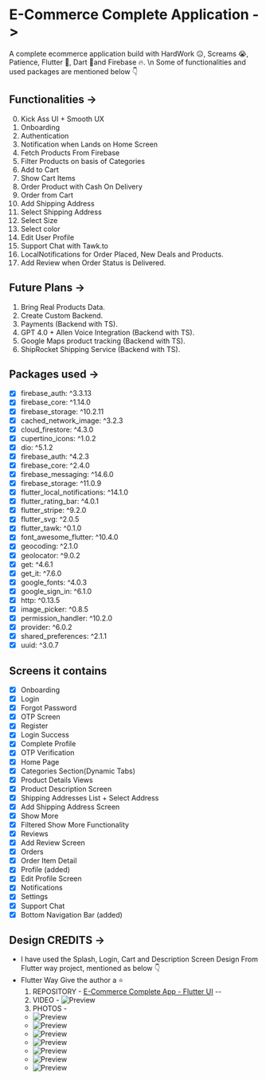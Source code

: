 
# E-Commerce Complete Application ->

A complete ecommerce application build with HardWork 😐, Screams 😭, Patience, Flutter 🤘, Dart 📝and Firebase 🔥.
\n Some of functionalities and used packages are mentioned below 👇

## Functionalities ->

0. Kick Ass UI + Smooth UX
1. Onboarding
2. Authentication
3. Notification when Lands on Home Screen
4. Fetch Products From Firebase
5. Filter Products on basis of Categories
6. Add to Cart
7. Show Cart Items
8. Order Product with Cash On Delivery
9. Order from Cart
10. Add Shipping Address
11. Select Shipping Address
12. Select Size
13. Select color
14. Edit User Profile
15. Support Chat with Tawk.to
16. LocalNotifications for Order Placed, New Deals and Products.
17. Add Review when Order Status is Delivered.

## Future Plans ->

1. Bring Real Products Data.
2. Create Custom Backend.
3. Payments (Backend with TS).
4. GPT 4.0 + Allen Voice Integration (Backend with TS).
5. Google Maps product tracking (Backend with TS).
6. ShipRocket Shipping Service (Backend with TS).

## Packages used ->

- [x]  firebase_auth: ^3.3.13
- [x]  firebase_core: ^1.14.0
- [x]  firebase_storage: ^10.2.11
- [x]  cached_network_image: ^3.2.3
- [x]  cloud_firestore: ^4.3.0
- [x]  cupertino_icons: ^1.0.2
- [x]  dio: ^5.1.2
- [x]  firebase_auth: ^4.2.3
- [x]  firebase_core: ^2.4.0
- [x]  firebase_messaging: ^14.6.0
- [x]  firebase_storage: ^11.0.9
- [x]  flutter_local_notifications: ^14.1.0
- [x]  flutter_rating_bar: ^4.0.1
- [x]  flutter_stripe: ^9.2.0
- [x]  flutter_svg: ^2.0.5
- [x]  flutter_tawk: ^0.1.0
- [x]  font_awesome_flutter: ^10.4.0
- [x]  geocoding: ^2.1.0
- [x]  geolocator: ^9.0.2
- [x]  get: ^4.6.1
- [x]  get_it: ^7.6.0
- [x]  google_fonts: ^4.0.3
- [x]  google_sign_in: ^6.1.0
- [x]  http: ^0.13.5
- [x]  image_picker: ^0.8.5
- [x]  permission_handler: ^10.2.0
- [x]  provider: ^6.0.2
- [x]  shared_preferences: ^2.1.1
- [x]  uuid: ^3.0.7

## Screens it contains

- [x] Onboarding
- [x] Login
- [x] Forgot Password
- [x] OTP Screen
- [x] Register
- [x] Login Success
- [x] Complete Profile
- [x] OTP Verification
- [x] Home Page
- [x] Categories Section(Dynamic Tabs)
- [x] Product Details Views
- [x] Product Description Screen
- [x] Shipping Addresses List + Select Address
- [x] Add Shipping Address Screen  
- [x] Show More
- [x] Filtered Show More Functionality
- [x] Reviews
- [x] Add Review Screen  
- [x] Orders
- [x] Order Item Detail
- [x] Profile (added)
- [x] Edit Profile Screen
- [x] Notifications
- [x] Settings
- [x] Support Chat 
- [x] Bottom Navigation Bar (added)

## Design CREDITS ->

- I have used the Splash, Login, Cart and Description Screen Design From Flutter way project, mentioned as below 👇
- Flutter Way Give the author a ⭐
  1. REPOSITORY - [E-Commerce Complete App - Flutter UI](https://github.com/abuanwar072/E-commerce-Complete-Flutter-UI) --  
  2. VIDEO - ![Preview](/intro.gif)
  3. PHOTOS -
  - ![Preview](/photos/1.png)
  - ![Preview](/photos/2.png)
  - ![Preview](/photos/3.png)
  - ![Preview](/photos/4.png)
  - ![Preview](/photos/5.png)
  - ![Preview](/photos/6.png)
  - ![Preview](/photos/7.png)
